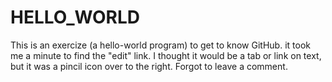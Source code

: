 HELLO_WORLD
===========

This is an exercize (a hello-world program) to get to know GitHub.
it took me a minute to find the "edit" link. I thought it would be a tab or link on text, but it was a pincil icon over to the right.
Forgot to leave a comment.
